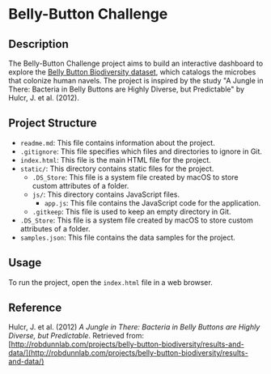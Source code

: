 # Belly-Button Challenge

## Description
The Belly-Button Challenge project aims to build an interactive dashboard to explore the [Belly Button Biodiversity dataset](http://robdunnlab.com/projects/belly-button-biodiversity/results-and-data/), which catalogs the microbes that colonize human navels. The project is inspired by the study "A Jungle in There: Bacteria in Belly Buttons are Highly Diverse, but Predictable" by Hulcr, J. et al. (2012).

## Project Structure
- `readme.md`: This file contains information about the project.
- `.gitignore`: This file specifies which files and directories to ignore in Git.
- `index.html`: This file is the main HTML file for the project.
- `static/`: This directory contains static files for the project.
    - `.DS_Store`: This file is a system file created by macOS to store custom attributes of a folder.
    - `js/`: This directory contains JavaScript files.
        - `app.js`: This file contains the JavaScript code for the application.
    - `.gitkeep`: This file is used to keep an empty directory in Git.
- `.DS_Store`: This file is a system file created by macOS to store custom attributes of a folder.
- `samples.json`: This file contains the data samples for the project.

## Usage
To run the project, open the `index.html` file in a web browser.

## Reference
Hulcr, J. et al. (2012) *A Jungle in There: Bacteria in Belly Buttons are Highly Diverse, but Predictable*. Retrieved from: [http://robdunnlab.com/projects/belly-button-biodiversity/results-and-data/](http://robdunnlab.com/projects/belly-button-biodiversity/results-and-data/)
